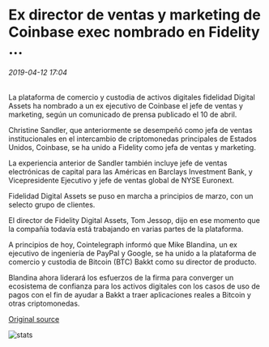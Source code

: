 # Ex director de ventas y marketing de Coinbase exec nombrado en Fidelity ...

###### 2019-04-12 17:04

La plataforma de comercio y custodia de activos digitales fidelidad Digital Assets ha nombrado a un ex ejecutivo de Coinbase el jefe de ventas y marketing, según un comunicado de prensa publicado el 10 de abril.

Christine Sandler, que anteriormente se desempeñó como jefa de ventas institucionales en el intercambio de criptomonedas principales de Estados Unidos, Coinbase, se ha unido a Fidelity como jefa de ventas y marketing.

La experiencia anterior de Sandler también incluye jefe de ventas electrónicas de capital para las Américas en Barclays Investment Bank, y Vicepresidente Ejecutivo y jefe de ventas global de NYSE Euronext.

Fidelidad Digital Assets se puso en marcha a principios de marzo, con un selecto grupo de clientes.

El director de Fidelity Digital Assets, Tom Jessop, dijo en ese momento que la compañía todavía está trabajando en varias partes de la plataforma.

A principios de hoy, Cointelegraph informó que Mike Blandina, un ex ejecutivo de ingeniería de PayPal y Google, se ha unido a la plataforma de comercio y custodia de Bitcoin (BTC) Bakkt como su director de producto.

Blandina ahora liderará los esfuerzos de la firma para converger un ecosistema de confianza para los activos digitales con los casos de uso de pagos con el fin de ayudar a Bakkt a traer aplicaciones reales a Bitcoin y otras criptomonedas.

[Original source](https://cointelegraph.com/news/former-coinbase-exec-appointed-head-of-sales-and-marketing-at-fidelity)

![stats](https://c.statcounter.com/11760860/0/a89fa40b/1/ "stats")